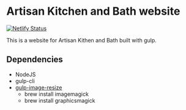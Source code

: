 # Artisan Kitchen and Bath website

[![Netlify Status](https://api.netlify.com/api/v1/badges/47a16642-3474-421b-b689-8000d8683711/deploy-status)](https://app.netlify.com/sites/artisankitchenandbath/deploys)

This is a website for Artisan Kithen and Bath built with gulp.

## Dependencies 

* NodeJS
* gulp-cli
* [gulp-image-resize](https://www.npmjs.com/package/gulp-image-resize)
    * brew install imagemagick
    * brew install graphicsmagick